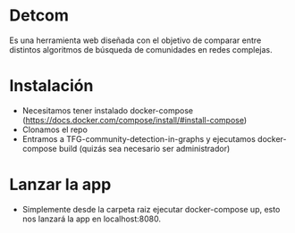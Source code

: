 # Detcom
Es una herramienta web diseñada con el objetivo de comparar entre distintos algoritmos de búsqueda de comunidades en redes complejas.

# Instalación
+ Necesitamos tener instalado docker-compose (https://docs.docker.com/compose/install/#install-compose)
+ Clonamos el repo
+ Entramos a TFG-community-detection-in-graphs y ejecutamos docker-compose build (quizás sea necesario ser administrador)

# Lanzar la app
+ Simplemente desde la carpeta raiz ejecutar docker-compose up, esto nos lanzará la app en localhost:8080.
